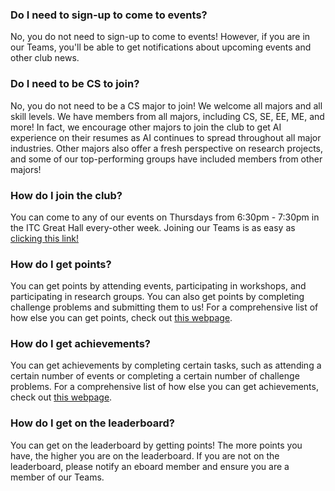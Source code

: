 ### Do I need to sign-up to come to events?
No, you do not need to sign-up to come to events! However, if you are in our Teams, you'll be able to get notifications about upcoming events and other club news.

### Do I need to be CS to join?
No, you do not need to be a CS major to join! We welcome all majors and all skill levels. We have members from all majors, including CS, SE, EE, ME, and more! In fact, we encourage other majors to join the club to get AI experience on their resumes as AI continues to spread throughout all major industries. Other majors also offer a fresh perspective on research projects, and some of our top-performing groups have included members from other majors!

### How do I join the club?
You can come to any of our events on Thursdays from 6:30pm - 7:30pm in the ITC Great Hall every-other week. Joining our Teams is as easy as [clicking this link!](https://teams.microsoft.com/l/team/19%3a1910afef1d1d4e3b9bfd5f7938182f0b%40thread.tacv2/conversations?groupId=8f7bf1ac-c9b6-4bf0-b74a-407f088e74cc&tenantId=4046ceac-fdd3-46c9-ac80-b7c4a49bab70)

### How do I get points?
You can get points by attending events, participating in workshops, and participating in research groups. You can also get points by completing challenge problems and submitting them to us! For a comprehensive list of how else you can get points, check out [this webpage](/points).

### How do I get achievements?
You can get achievements by completing certain tasks, such as attending a certain number of events or completing a certain number of challenge problems. For a comprehensive list of how else you can get achievements, check out [this webpage](/achievements).

### How do I get on the leaderboard?
You can get on the leaderboard by getting points! The more points you have, the higher you are on the leaderboard. If you are not on the leaderboard, please notify an eboard member and ensure you are a member of our Teams. 